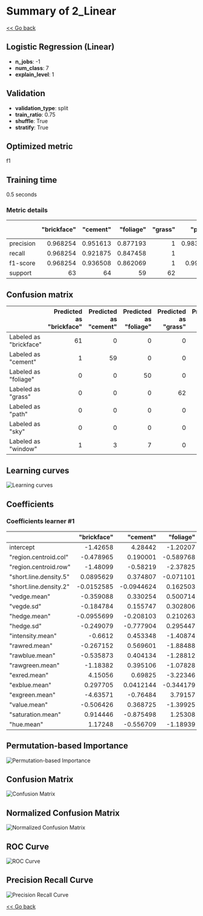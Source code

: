 # Summary of 2_Linear

[<< Go back](../README.md)


## Logistic Regression (Linear)
- **n_jobs**: -1
- **num_class**: 7
- **explain_level**: 1

## Validation
 - **validation_type**: split
 - **train_ratio**: 0.75
 - **shuffle**: True
 - **stratify**: True

## Optimized metric
f1

## Training time

0.5 seconds

### Metric details
|           |   "brickface" |   "cement" |   "foliage" |   "grass" |    "path" |   "sky" |   "window" |   accuracy |   macro avg |   weighted avg |   logloss |
|:----------|--------------:|-----------:|------------:|----------:|----------:|--------:|-----------:|-----------:|------------:|---------------:|----------:|
| precision |      0.968254 |   0.951613 |    0.877193 |         1 |  0.983871 |       1 |   0.784615 |   0.937644 |    0.937935 |       0.938383 |  0.205865 |
| recall    |      0.968254 |   0.921875 |    0.847458 |         1 |  1        |       1 |   0.822581 |   0.937644 |    0.937167 |       0.937644 |  0.205865 |
| f1-score  |      0.968254 |   0.936508 |    0.862069 |         1 |  0.99187  |       1 |   0.80315  |   0.937644 |    0.937407 |       0.93787  |  0.205865 |
| support   |     63        |  64        |   59        |        62 | 61        |      62 |  62        |   0.937644 |  433        |     433        |  0.205865 |


## Confusion matrix
|                        |   Predicted as "brickface" |   Predicted as "cement" |   Predicted as "foliage" |   Predicted as "grass" |   Predicted as "path" |   Predicted as "sky" |   Predicted as "window" |
|:-----------------------|---------------------------:|------------------------:|-------------------------:|-----------------------:|----------------------:|---------------------:|------------------------:|
| Labeled as "brickface" |                         61 |                       0 |                        0 |                      0 |                     0 |                    0 |                       2 |
| Labeled as "cement"    |                          1 |                      59 |                        0 |                      0 |                     1 |                    0 |                       3 |
| Labeled as "foliage"   |                          0 |                       0 |                       50 |                      0 |                     0 |                    0 |                       9 |
| Labeled as "grass"     |                          0 |                       0 |                        0 |                     62 |                     0 |                    0 |                       0 |
| Labeled as "path"      |                          0 |                       0 |                        0 |                      0 |                    61 |                    0 |                       0 |
| Labeled as "sky"       |                          0 |                       0 |                        0 |                      0 |                     0 |                   62 |                       0 |
| Labeled as "window"    |                          1 |                       3 |                        7 |                      0 |                     0 |                    0 |                      51 |

## Learning curves
![Learning curves](learning_curves.png)

## Coefficients

### Coefficients learner #1
|                        |   "brickface" |   "cement" |   "foliage" |     "grass" |     "path" |       "sky" |   "window" |
|:-----------------------|--------------:|-----------:|------------:|------------:|-----------:|------------:|-----------:|
| intercept              |    -1.42658   |  4.28442   |   -1.20207  | -0.25097    |  0.107112  | -3.7877     |  2.27579   |
| "region.centroid.col"  |    -0.478965  |  0.190001  |   -0.589768 | -0.478362   |  0.532322  |  0.536164   |  0.288608  |
| "region.centroid.row"  |    -1.48099   | -0.58219   |   -2.37825  |  1.77671    |  4.8374    | -0.224317   | -1.94836   |
| "short.line.density.5" |     0.0895629 |  0.374807  |   -0.071101 |  0.0865828  | -0.175032  | -0.0256527  | -0.279167  |
| "short.line.density.2" |    -0.0152585 | -0.0944624 |    0.162503 | -0.00228693 | -0.0727132 | -0.00111896 |  0.0233367 |
| "vedge.mean"           |    -0.359088  |  0.330254  |    0.500714 |  0.336207   | -0.389373  | -0.261326   | -0.157388  |
| "vegde.sd"             |    -0.184784  |  0.155747  |    0.302806 | -0.0581176  | -0.300784  | -0.0447326  |  0.129865  |
| "hedge.mean"           |    -0.0955699 | -0.208103  |    0.210263 |  0.0404197  |  0.547206  | -0.0832154  | -0.411001  |
| "hedge.sd"             |    -0.249079  | -0.777904  |    0.295447 | -0.136423   |  0.256803  | -0.0382881  |  0.649444  |
| "intensity.mean"       |    -0.6612    |  0.453348  |   -1.40874  |  0.217361   |  0.826825  |  1.52232    | -0.949911  |
| "rawred.mean"          |    -0.267152  |  0.569601  |   -1.88488  |  0.195436   |  0.954933  |  1.55599    | -1.12393   |
| "rawblue.mean"         |    -0.535873  |  0.404134  |   -1.28812  |  0.0723534  |  0.767069  |  1.41166    | -0.831228  |
| "rawgreen.mean"        |    -1.18382   |  0.395106  |   -1.07828  |  0.409522   |  0.765618  |  1.6054     | -0.913546  |
| "exred.mean"           |     4.15056   |  0.69825   |   -3.22346  | -0.377496   |  0.503932  | -0.92665    | -0.825142  |
| "exblue.mean"          |     0.297705  |  0.0412144 |   -0.344179 | -0.791669   |  0.275834  |  0.503556   |  0.0175395 |
| "exgreen.mean"         |    -4.63571   | -0.76484   |    3.79157  |  1.71663    | -0.968793  |  0.0695025  |  0.791644  |
| "value.mean"           |    -0.506426  |  0.368725  |   -1.39925  |  0.218232   |  0.764172  |  1.43192    | -0.877368  |
| "saturation.mean"      |     0.914446  | -0.875498  |    1.25308  |  0.170435   | -0.234716  | -0.0910396  | -1.1367    |
| "hue.mean"             |     1.17248   | -0.556709  |   -1.18939  |  1.9947     | -0.599845  | -0.0854945  | -0.735737  |


## Permutation-based Importance
![Permutation-based Importance](permutation_importance.png)
## Confusion Matrix

![Confusion Matrix](confusion_matrix.png)


## Normalized Confusion Matrix

![Normalized Confusion Matrix](confusion_matrix_normalized.png)


## ROC Curve

![ROC Curve](roc_curve.png)


## Precision Recall Curve

![Precision Recall Curve](precision_recall_curve.png)



[<< Go back](../README.md)
